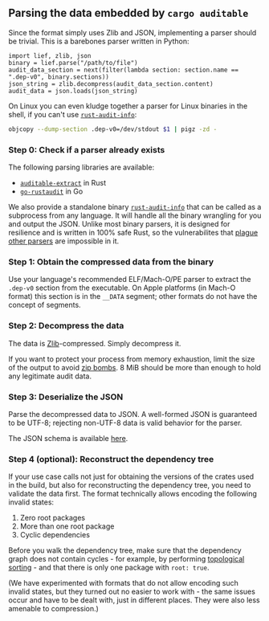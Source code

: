 ## Parsing the data embedded by `cargo auditable`

Since the format simply uses Zlib and JSON, implementing a parser should be trivial. This is a barebones parser written in Python:

```python3
import lief, zlib, json
binary = lief.parse("/path/to/file")
audit_data_section = next(filter(lambda section: section.name == ".dep-v0", binary.sections))
json_string = zlib.decompress(audit_data_section.content)
audit_data = json.loads(json_string)
```
On Linux you can even kludge together a parser for Linux binaries in the shell, if you can't use [`rust-audit-info`](rust-audit-info/README.md):
```bash
objcopy --dump-section .dep-v0=/dev/stdout $1 | pigz -zd -
```

### Step 0: Check if a parser already exists

The following parsing libraries are available:

 - [`auditable-extract`]() in Rust
 - [`go-rustaudit`](https://github.com/microsoft/go-rustaudit) in Go

We also provide a standalone binary [`rust-audit-info`](rust-audit-info/README.md) that can be called as a subprocess from any language. It will handle all the binary wrangling for you and output the JSON. Unlike most binary parsers, it is designed for resilience and is written in 100% safe Rust, so the vulnerabilites that [plague other parsers](https://lcamtuf.blogspot.com/2014/10/psa-dont-run-strings-on-untrusted-files.html) are impossible in it.

### Step 1: Obtain the compressed data from the binary

Use your language's recommended ELF/Mach-O/PE parser to extract the `.dep-v0` section from the executable. On Apple platforms (in Mach-O format) this section is in the `__DATA` segment; other formats do not have the concept of segments.

### Step 2: Decompress the data

The data is [Zlib](https://en.wikipedia.org/wiki/Zlib)-compressed. Simply decompress it.

If you want to protect your process from memory exhaustion, limit the size of the output to avoid [zip bombs](https://en.wikipedia.org/wiki/Zip_bomb). 8 MiB should be more than enough to hold any legitimate audit data.

### Step 3: Deserialize the JSON

Parse the decompressed data to JSON. A well-formed JSON is guaranteed to be UTF-8; rejecting non-UTF-8 data is valid behavior for the parser.

The JSON schema is available [here](cargo-auditable.schema.json).

### Step 4 (optional): Reconstruct the dependency tree

If your use case calls not just for obtaining the versions of the crates used in the build, but also for reconstructing the dependency tree, you need to validate the data first. The format technically allows encoding the following invalid states:

1. Zero root packages
1. More than one root package 
1. Cyclic dependencies

Before you walk the dependency tree, make sure that the dependency graph does not contain cycles - for example, by performing [topological sorting](https://en.wikipedia.org/wiki/Topological_sorting) - and that there is only one package with `root: true`.

(We have experimented with formats that do not allow encoding such invalid states, but they turned out no easier to work with - the same issues occur and have to be dealt with, just in different places. They were also less amenable to compression.)

